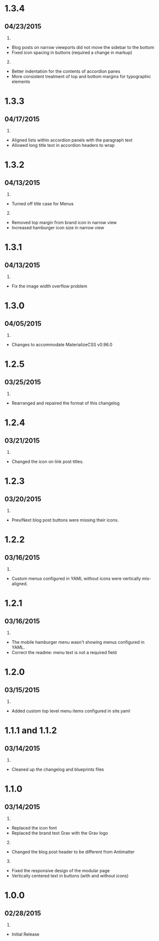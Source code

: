 # 1.3.4
## 04/23/2015

1. [](#bugfix)
  * Blog posts on narrow viewports did not move the sidebar to the bottom
  * Fixed icon spacing in buttons (required a change in markup)
2. [](#improved)
  * Better indentation for the contents of accordion panes
  * More consistent treatment of top and bottom margins for typographic elements


# 1.3.3
## 04/17/2015

1. [](#improved)
  * Aligned lists within accordion panels with the paragraph text
  * Allowed long title text in accordion headers to wrap


# 1.3.2
## 04/13/2015

1. [](#improved)
  * Turned off title case for Menus
2. [](#bugfix)
  * Removed top margin from brand icon in narrow view
  * Increased hamburger icon size in narrow view


# 1.3.1
## 04/13/2015

1. [](#bugfix)
  * Fix the image width overflow problem


# 1.3.0
## 04/05/2015

1. [](#improved)
  * Changes to accommodate MaterializeCSS v0.96.0


# 1.2.5
## 03/25/2015

1. [](#bugfix)
  * Rearranged and repaired the format of this changelog


# 1.2.4
## 03/21/2015

1. [](#improved)
  * Changed the icon on link post titles.


# 1.2.3
## 03/20/2015

1. [](#bugfix)
  * Prev/Next blog post buttons were missing their icons.


# 1.2.2
## 03/16/2015

1. [](#bugfix)
  * Custom menus configured in YAML without icons were vertically mis-aligned.


# 1.2.1
## 03/16/2015

1. [](#bugfix)
  * The mobile hamburger menu wasn't showing menus configured in YAML.
  * Correct the readme: menu text is not a required field


# 1.2.0
## 03/15/2015

1. [](#new)
  * Added custom top level menu items configured in site.yaml


# 1.1.1 and 1.1.2
## 03/14/2015

1. [](#bugfix)
  * Cleaned up the changelog and blueprints files


# 1.1.0
## 03/14/2015

1. [](#new)
  * Replaced the icon font
  * Replaced the brand text Grav with the Grav logo
2. [](#improved)
  * Changed the blog post header to be different from Antimatter
3. [](#bugfix)
  * Fixed the responsive design of the modular page
  * Vertically centered text in buttons (with and without icons)


# 1.0.0
## 02/28/2015

1. [](#new)
  * Initial Release
